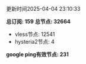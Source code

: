 更新时间2025-04-04 23:10:33

**总订阅: 159**
**总节点: 32664**
- vless节点: 12541
- hysteria2节点: 4

**google ping有效节点: 231**
